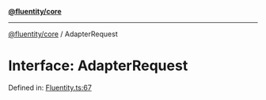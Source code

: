 [**@fluentity/core**](../README.md)

***

[@fluentity/core](../globals.md) / AdapterRequest

# Interface: AdapterRequest

Defined in: [Fluentity.ts:67](https://github.com/cedricpierre/fluentity-core/blob/a7a49050b32c98a8003b6a47c54c291aedc4cf3f/src/Fluentity.ts#L67)
